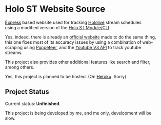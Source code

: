 # Holo ST Website Source
[Express](https://www.expressjs.com) based website used for tracking [Hololive](https://www.hololive.tv) stream schedules  
using a modified version of the [Holo ST Module/CLI](https://www.github.com/repledev/holo_st).

Yes, indeed, there is already an [official website](www.schedule.hololive.tv) made to do the same thing, this one fixes most of its accuracy issues by using a combination of web-scraping using [Puppeteer](https://github.com/puppeteer/puppeteer), and the [Youtube V3 API](https://developers.google.com/youtube/v3) to track youtube streams.

This project also provides other additional features like search and filter, among others.

Yes, this project is planned to be hosted. (On [Heroku](www.heroku.com). Sorry)

## Project Status
Current status: **Unfinished**.

This project is being developed by me, and me only, development will be slow.
